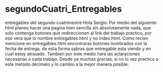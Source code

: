 # segundoCuatri_Entregables
entregables del segundo cuatrimestre
 Hola Sergio:
    Por medio del siguiente html planeo hacer una pagina bien sencilla sin absolutamente nada, que solo contenga botones
que redireccionen al link del trabajo practico, por eso vera que lo nombre entregables.html y no index.html.
    Como recien mencione en entregables.html encontraras botones nombrados con la fecha de entrega, de esta forma sabras
que entregable esta viendo y en cual estoy atrasado. Tambien por este medio hare las aclaraciones necesarias a cada trabajo.
    Desde ya muchas gracias, si no lo vez practico a este metodo decimelo y lo cambio a la mejor manera posible.
